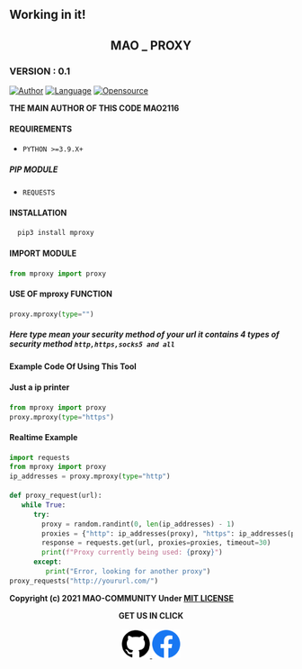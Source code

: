 ## Working in it!



<h2 align="center"> MAO _ PROXY </h2>
<h3>VERSION : 0.1 </h3>

[![Author](https://img.shields.io/badge/Author-MAO2116-blue)](https://github.com/mao2116)
[![Language](https://img.shields.io/badge/Written%20in-Python3-blue)](#)
[![Opensource](https://img.shields.io/badge/Open%20Source-Yes-green)](#)


**THE MAIN AUTHOR OF THIS CODE MAO2116**

#### REQUIREMENTS
* `PYTHON >=3.9.X+`
##### PIP MODULE 
* `REQUESTS`

#### INSTALLATION 
```bash
  pip3 install mproxy 
  ```
#### IMPORT MODULE

```python
from mproxy import proxy

```

#### USE OF mproxy FUNCTION

```python
proxy.mproxy(type="")

```
##### Here type mean your security method of your url it contains 4 types of security method `http,https,socks5 and all`

#### Example Code Of Using This Tool
#### Just a ip printer

```python 
from mproxy import proxy
proxy.mproxy(type="https")

```

#### Realtime Example

```python 
import requests
from mproxy import proxy
ip_addresses = proxy.mproxy(type="http")

def proxy_request(url):
   while True:
      try:
        proxy = random.randint(0, len(ip_addresses) - 1)
        proxies = {"http": ip_addresses(proxy), "https": ip_addresses(proxy)}
        response = requests.get(url, proxies=proxies, timeout=30)
        print(f"Proxy currently being used: {proxy}")
      except:
         print("Error, looking for another proxy")
proxy_requests("http://yoururl.com/")
```

<b>Copyright (c) 2021 MAO-COMMUNITY Under <a href="https://raw.githubusercontent.com/mao2116/mmail/main/LICENSE">MIT LICENSE</a></b>

<div align="center">
<b> GET US IN CLICK </b><br><br>
<a href="https://github.com/mao2116">
  <img width="50px" height="50px" src="https://raw.githubusercontent.com/fh-rabbi/Hack-Box/main/images/git.png">
</a>
<a href="https://www.facebook.com/mao2116/">
  <img width="50px" height="50px" src="https://raw.githubusercontent.com/fh-rabbi/Hack-Box/main/images/fb.png"><!I JUST USE A PIC FROM FH-RABBI >
</a>
</div>  
